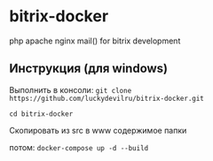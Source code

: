 # bitrix-docker
php apache nginx mail() for bitrix development

## Инструкция (для windows)
Выполнить в консоли:
`git clone https://github.com/luckydevilru/bitrix-docker.git`

`cd bitrix-docker`

Скопировать из src в www содержимое папки

потом:
`docker-compose up -d --build`